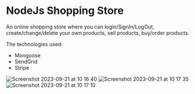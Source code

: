 # NodeJs Shopping Store

An online shopping store where you can login/SignIn/LogOut, create/change/delete your own products, sell products, buy/order products.

The technologies used:

- Mongoose
- SendGrid
- Stripe

![Screenshot 2023-09-21 at 10 16 40](https://github.com/andevrrr/NodeJs_shopping_store/assets/102602889/93c4722a-141b-4050-95e4-be37a3f4508a)
![Screenshot 2023-09-21 at 10 17 35](https://github.com/andevrrr/NodeJs_shopping_store/assets/102602889/48431653-b69d-4a6a-984d-e1cf71a78a50)
![Screenshot 2023-09-21 at 10 17 10](https://github.com/andevrrr/NodeJs_shopping_store/assets/102602889/6d37d032-bd82-46b4-941e-c71071587a58)
